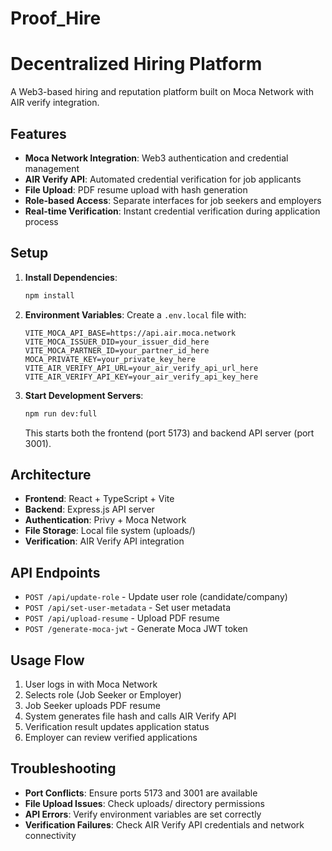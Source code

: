 # Proof_Hire
# Decentralized Hiring Platform

A Web3-based hiring and reputation platform built on Moca Network with AIR verify integration.

## Features

- **Moca Network Integration**: Web3 authentication and credential management
- **AIR Verify API**: Automated credential verification for job applicants
- **File Upload**: PDF resume upload with hash generation
- **Role-based Access**: Separate interfaces for job seekers and employers
- **Real-time Verification**: Instant credential verification during application process

## Setup

1. **Install Dependencies**:
   ```bash
   npm install
   ```

2. **Environment Variables**:
   Create a `.env.local` file with:
   ```
   VITE_MOCA_API_BASE=https://api.air.moca.network
   VITE_MOCA_ISSUER_DID=your_issuer_did_here
   VITE_MOCA_PARTNER_ID=your_partner_id_here
   MOCA_PRIVATE_KEY=your_private_key_here
   VITE_AIR_VERIFY_API_URL=your_air_verify_api_url_here
   VITE_AIR_VERIFY_API_KEY=your_air_verify_api_key_here
   ```

3. **Start Development Servers**:
   ```bash
   npm run dev:full
   ```
   This starts both the frontend (port 5173) and backend API server (port 3001).

## Architecture

- **Frontend**: React + TypeScript + Vite
- **Backend**: Express.js API server
- **Authentication**: Privy + Moca Network
- **File Storage**: Local file system (uploads/)
- **Verification**: AIR Verify API integration

## API Endpoints

- `POST /api/update-role` - Update user role (candidate/company)
- `POST /api/set-user-metadata` - Set user metadata
- `POST /api/upload-resume` - Upload PDF resume
- `POST /generate-moca-jwt` - Generate Moca JWT token

## Usage Flow

1. User logs in with Moca Network
2. Selects role (Job Seeker or Employer)
3. Job Seeker uploads PDF resume
4. System generates file hash and calls AIR Verify API
5. Verification result updates application status
6. Employer can review verified applications

## Troubleshooting

- **Port Conflicts**: Ensure ports 5173 and 3001 are available
- **File Upload Issues**: Check uploads/ directory permissions
- **API Errors**: Verify environment variables are set correctly
- **Verification Failures**: Check AIR Verify API credentials and network connectivity
